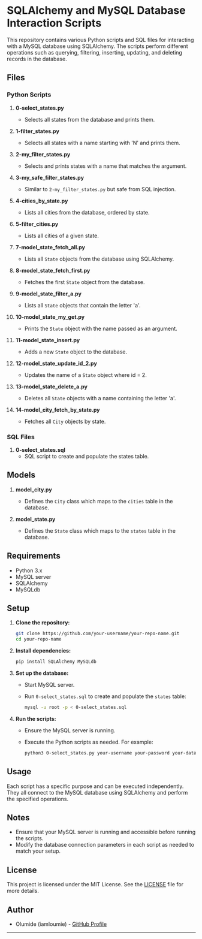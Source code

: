 # SQLAlchemy and MySQL Database Interaction Scripts

This repository contains various Python scripts and SQL files for interacting with a MySQL database using SQLAlchemy. The scripts perform different operations such as querying, filtering, inserting, updating, and deleting records in the database.

## Files

### Python Scripts

1. **0-select_states.py**

   - Selects all states from the database and prints them.

2. **1-filter_states.py**

   - Selects all states with a name starting with 'N' and prints them.

3. **2-my_filter_states.py**

   - Selects and prints states with a name that matches the argument.

4. **3-my_safe_filter_states.py**

   - Similar to `2-my_filter_states.py` but safe from SQL injection.

5. **4-cities_by_state.py**

   - Lists all cities from the database, ordered by state.

6. **5-filter_cities.py**

   - Lists all cities of a given state.

7. **7-model_state_fetch_all.py**

   - Lists all `State` objects from the database using SQLAlchemy.

8. **8-model_state_fetch_first.py**

   - Fetches the first `State` object from the database.

9. **9-model_state_filter_a.py**

   - Lists all `State` objects that contain the letter 'a'.

10. **10-model_state_my_get.py**

    - Prints the `State` object with the name passed as an argument.

11. **11-model_state_insert.py**

    - Adds a new `State` object to the database.

12. **12-model_state_update_id_2.py**

    - Updates the name of a `State` object where id = 2.

13. **13-model_state_delete_a.py**

    - Deletes all `State` objects with a name containing the letter 'a'.

14. **14-model_city_fetch_by_state.py**
    - Fetches all `City` objects by state.

### SQL Files

1. **0-select_states.sql**
   - SQL script to create and populate the states table.

## Models

1. **model_city.py**

   - Defines the `City` class which maps to the `cities` table in the database.

2. **model_state.py**
   - Defines the `State` class which maps to the `states` table in the database.

## Requirements

- Python 3.x
- MySQL server
- SQLAlchemy
- MySQLdb

## Setup

1. **Clone the repository:**

   ```sh
   git clone https://github.com/your-username/your-repo-name.git
   cd your-repo-name
   ```

2. **Install dependencies:**

   ```sh
   pip install SQLAlchemy MySQLdb
   ```

3. **Set up the database:**

   - Start MySQL server.
   - Run `0-select_states.sql` to create and populate the `states` table:

     ```sh
     mysql -u root -p < 0-select_states.sql
     ```

4. **Run the scripts:**

   - Ensure the MySQL server is running.
   - Execute the Python scripts as needed. For example:

     ```sh
     python3 0-select_states.py your-username your-password your-database-name
     ```

## Usage

Each script has a specific purpose and can be executed independently. They all connect to the MySQL database using SQLAlchemy and perform the specified operations.

## Notes

- Ensure that your MySQL server is running and accessible before running the scripts.
- Modify the database connection parameters in each script as needed to match your setup.

## License

This project is licensed under the MIT License. See the [LICENSE](LICENSE) file for more details.

## Author

- Olumide (iamloumie) - [GitHub Profile](https://github.com/iamloumie)

---

